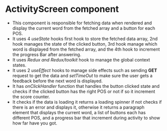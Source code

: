 # ActivityScreen component

- This component is responsible for fetching data when rendered and display the current word from the fetched array and a button for each POS.
- It uses 4 _useState_ hooks first hook to store the fetched data array, 2nd hook manages the state of the clicked button, 3rd hook manage which word is displayed from the fetched array, and the 4th hook to increment the progress Bar after answering.
- It uses _Redux and Redux/toolkit_ hook to manage the global context states.
- It uses 2 _useEffect_ hooks to manage side effects such as sending **GET** request to get the data and _setTimeOut_ to make sure the user gets a feedback before the next word is displayed.
- It has _onClickHandler_ function that handles the button clicked state and checks if the clicked button has the right POS or not if so it increment the score counter.
- It checks if the data is loading it returns a loading spinner if not checks if there is an error and displays it, otherwise it returns a paragraph element that displays the current word, a list of buttons each has different POS, and a progress bar that increment during activity to show how far have you got.
